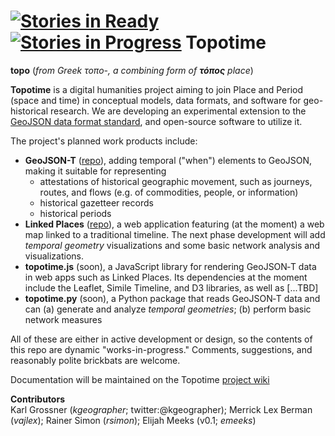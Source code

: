 [![Stories in Ready](https://badge.waffle.io/kgeographer/topotime.png?label=ready&title=Ready)](https://waffle.io/kgeographer/topotime)
[![Stories in Progress](https://badge.waffle.io/kgeographer/topotime.png?label=In%20Progress&title=In%20Progress)](https://waffle.io/kgeographer/topotime)
Topotime
==========================

**topo** (_from Greek τοπο-, a combining form of **τόπος** place_)

**Topotime** is a digital humanities project aiming to join Place and Period (space and time) in conceptual models, data formats, and software for geo-historical research. We are developing an experimental extension to the [GeoJSON data format standard](http://geojson.org/geojson-spec.html), and open-source software to utilize it.

The project's planned work products include:

* **GeoJSON-T** ([repo](https://github.com/kgeographer/geojson-t)), adding temporal ("when") elements to GeoJSON, making it suitable for representing
	* attestations of historical geographic movement, such as journeys, routes, and flows (e.g. of commodities, people, or information)  
	* historical gazetteer records
	* historical periods
* **Linked Places** ([repo](https://github.com/kgeographer/linked-places)), a web application featuring (at the moment) a web map linked to a traditional timeline. The next phase development will add _temporal geometry_ visualizations and some basic network analysis and visualizations.
* **topotime.js** (soon), a JavaScript library for rendering GeoJSON&#8209;T data in web apps such as Linked Places. Its dependencies at the moment include the Leaflet, Simile Timeline, and D3 libraries, as well as [...TBD]
* **topotime.py** (soon), a Python package that reads GeoJSON&#8209;T data and can (a) generate and analyze _temporal geometries_; (b) perform basic network measures

All of these are either in active development or design, so the contents of this repo are dynamic "works-in-progress." Comments, suggestions, and reasonably polite brickbats are welcome.

Documentation will be maintained on the Topotime [project wiki](https://github.com/kgeographer/topotime/wiki)

**Contributors**   
Karl Grossner (*kgeographer*; twitter:@kgeographer); Merrick Lex Berman (*vajlex*); Rainer Simon (*rsimon*); Elijah Meeks (v0.1; *emeeks*)
